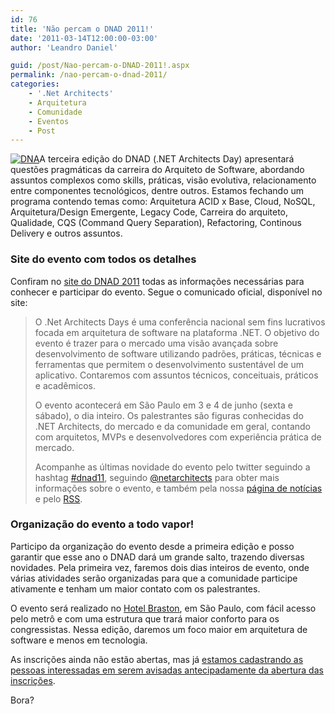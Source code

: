 ```yaml
---
id: 76
title: 'Não percam o DNAD 2011!'
date: '2011-03-14T12:00:00-03:00'
author: 'Leandro Daniel'

guid: /post/Nao-percam-o-DNAD-2011!.aspx
permalink: /nao-percam-o-dnad-2011/
categories:
    - '.Net Architects'
    - Arquitetura
    - Comunidade
    - Eventos
    - Post
---
```


[![DNA](http://leandrodaniel.com/pics/DNA_thumb.png "DNA")](http://leandrodaniel.com/pics/DNA.png)A terceira edição do DNAD (.NET Architects Day) apresentará questões pragmáticas da carreira do Arquiteto de Software, abordando assuntos complexos como skills, práticas, visão evolutiva, relacionamento entre componentes tecnológicos, dentre outros. Estamos fechando um programa contendo temas como: Arquitetura ACID x Base, Cloud, NoSQL, Arquitetura/Design Emergente, Legacy Code, Carreira do arquiteto, Qualidade, CQS (Command Query Separation), Refactoring, Continous Delivery e outros assuntos.

### Site do evento com todos os detalhes

Confiram no [site do DNAD 2011](http://dnad.dotnetarchitects.net/dnad/2011) todas as informações necessárias para conhecer e participar do evento. Segue o comunicado oficial, disponível no site:

> O .Net Architects Days é uma conferência nacional sem fins lucrativos focada em arquitetura de software na plataforma .NET. O objetivo do evento é trazer para o mercado uma visão avançada sobre desenvolvimento de software utilizando padrões, práticas, técnicas e ferramentas que permitem o desenvolvimento sustentável de um aplicativo. Contaremos com assuntos técnicos, conceituais, práticos e acadêmicos.
> 
> O evento acontecerá em São Paulo em 3 e 4 de junho (sexta e sábado), o dia inteiro. Os palestrantes são figuras conhecidas do .NET Architects, do mercado e da comunidade em geral, contando com arquitetos, MVPs e desenvolvedores com experiência prática de mercado.
> 
> Acompanhe as últimas novidade do evento pelo twitter seguindo a hashtag [\#dnad11](http://search.twitter.com/search?q=%23dnad11&lang=all), seguindo [@netarchitects](http://twitter.com/#%21/netarchitects) para obter mais informações sobre o evento, e também pela nossa [página de notícias](http://dnad.dotnetarchitects.net/dnad/2011/noticias/) e pelo [RSS](http://dnad.dotnetarchitects.net/dnad/2011/feed/).

### Organização do evento a todo vapor!

Participo da organização do evento desde a primeira edição e posso garantir que esse ano o DNAD dará um grande salto, trazendo diversas novidades. Pela primeira vez, faremos dois dias inteiros de evento, onde várias atividades serão organizadas para que a comunidade participe ativamente e tenham um maior contato com os palestrantes.

O evento será realizado no [Hotel Braston](http://www.braston.com/), em São Paulo, com fácil acesso pelo metrô e com uma estrutura que trará maior conforto para os congressistas. Nessa edição, daremos um foco maior em arquitetura de software e menos em tecnologia.

As inscrições ainda não estão abertas, mas já [estamos cadastrando as pessoas interessadas em serem avisadas antecipadamente da abertura das inscrições](http://dnad.dotnetarchitects.net/dnad/2011/inscricoes/).

Bora?